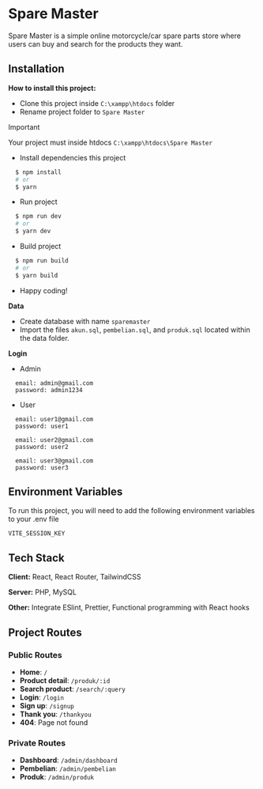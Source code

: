 # Spare Master

Spare Master is a simple online motorcycle/car spare parts store where users can buy and search for the products they want.

## Installation

**How to install this project:**

- Clone this project inside `C:\xampp\htdocs` folder
- Rename project folder to `Spare Master`

> [!IMPORTANT]  
> Your project must inside htdocs `C:\xampp\htdocs\Spare Master`

- Install dependencies this project

```bash
  $ npm install
  # or
  $ yarn
```

- Run project

```bash
  $ npm run dev
  # or
  $ yarn dev
```

- Build project

```bash
  $ npm run build
  # or
  $ yarn build
```

- Happy coding!

**Data**

- Create database with name `sparemaster`
- Import the files `akun.sql`, `pembelian.sql`, and `produk.sql` located within the data folder.

**Login**

- Admin

```
  email: admin@gmail.com
  password: admin1234
```

- User

```
  email: user1@gmail.com
  password: user1

  email: user2@gmail.com
  password: user2

  email: user3@gmail.com
  password: user3
```

## Environment Variables

To run this project, you will need to add the following environment variables to your .env file

`VITE_SESSION_KEY`

## Tech Stack

**Client:** React, React Router, TailwindCSS

**Server:** PHP, MySQL

**Other:** Integrate ESlint, Prettier, Functional programming with React hooks

## Project Routes

### Public Routes

- **Home**: `/`
- **Product detail**: `/produk/:id`
- **Search product**: `/search/:query`
- **Login**: `/login`
- **Sign up**: `/signup`
- **Thank you**: `/thankyou`
- **404**: Page not found

### Private Routes

- **Dashboard**: `/admin/dashboard`
- **Pembelian**: `/admin/pembelian`
- **Produk**: `/admin/produk`
